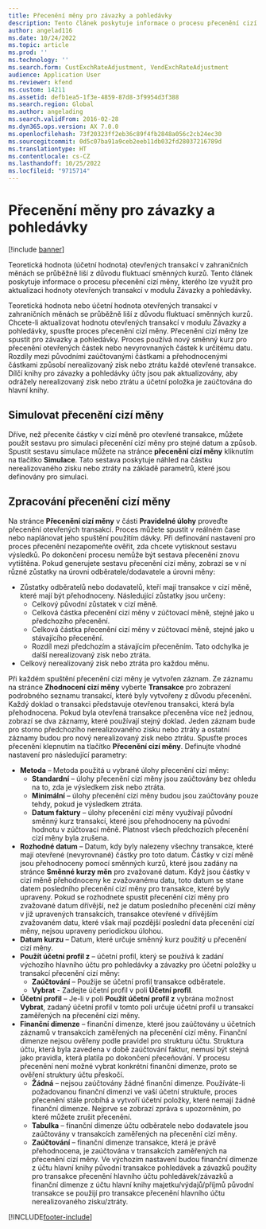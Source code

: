 ```yaml
---
title: Přecenění měny pro závazky a pohledávky
description: Tento článek poskytuje informace o procesu přecenění cizí měny, kterého lze využít pro aktualizaci hodnoty otevřených transakcí v modulu Závazky a pohledávky.
author: angelad116
ms.date: 10/24/2022
ms.topic: article
ms.prod: ''
ms.technology: ''
ms.search.form: CustExchRateAdjustment, VendExchRateAdjustment
audience: Application User
ms.reviewer: kfend
ms.custom: 14211
ms.assetid: defb1ea5-1f3e-4859-87d8-3f9954d3f388
ms.search.region: Global
ms.author: angelading
ms.search.validFrom: 2016-02-28
ms.dyn365.ops.version: AX 7.0.0
ms.openlocfilehash: 73f20323ff2eb36c89f4fb2848a056c2cb24ec30
ms.sourcegitcommit: 0d5c07ba91a9ceb2eeb11db032fd28037216789d
ms.translationtype: HT
ms.contentlocale: cs-CZ
ms.lasthandoff: 10/25/2022
ms.locfileid: "9715714"
---
```

# <a name="currency-revaluation-for-accounts-payable-and-accounts-receivable"></a>Přecenění měny pro závazky a pohledávky

[!include [banner](../includes/banner.md)]

Teoretická hodnota (účetní hodnota) otevřených transakcí v zahraničních měnách se průběžně liší z důvodu fluktuací směnných kurzů. Tento článek poskytuje informace o procesu přecenění cizí měny, kterého lze využít pro aktualizaci hodnoty otevřených transakcí v modulu Závazky a pohledávky. 

Teoretická hodnota nebo účetní hodnota otevřených transakcí v zahraničních měnách se průběžně liší z důvodu fluktuací směnných kurzů. Chcete-li aktualizovat hodnotu otevřených transakcí v modulu Závazky a pohledávky, spusťte proces přecenění cizí měny. Přecenění cizí měny lze spustit pro závazky a pohledávky. Proces používá nový směnný kurz pro přecenění otevřených částek nebo nevyrovnaných částek k určitému datu. Rozdíly mezi původními zaúčtovanými částkami a přehodnocenými částkami způsobí nerealizovaný zisk nebo ztrátu každé otevřené transakce. Dílčí knihy pro závazky a pohledávky účty jsou pak aktualizovány, aby odrážely nerealizovaný zisk nebo ztrátu a účetní položka je zaúčtována do hlavní knihy.

## <a name="simulate-a-foreign-currency-revaluation"></a>Simulovat přecenění cizí měny
Dříve, než přeceníte částky v cizí měně pro otevřené transakce, můžete použít sestavu pro simulaci přecenění cizí měny pro stejné datum a způsob. Spustit sestavu simulace můžete na stránce **přecenění cizí měny** kliknutím na tlačítko **Simulace**. Tato sestava poskytuje náhled na částku nerealizovaného zisku nebo ztráty na základě parametrů, které jsou definovány pro simulaci.

## <a name="process-a-foreign-currency-revaluation"></a>Zpracování přecenění cizí měny
Na stránce **Přecenění cizí měny** v části **Pravidelné úlohy** proveďte přecenění otevřených transakcí. Proces můžete spustit v reálném čase nebo naplánovat jeho spuštění použitím dávky. Při definování nastavení pro proces přecenění nezapomeňte ověřit, zda chcete vytisknout sestavu výsledků. Po dokončení procesu nemůže být sestava přecenění znovu vytištěna. Pokud generujete sestavu přecenění cizí měny, zobrazí se v ní různé zůstatky na úrovni odběratele/dodavatele a úrovni měny:

-   Zůstatky odběratelů nebo dodavatelů, kteří mají transakce v cizí měně, které mají být přehodnoceny. Následující zůstatky jsou určeny:
    -   Celkový původní zůstatek v cizí měně.
    -   Celková částka přecenění cizí měny v zúčtovací měně, stejné jako u předchozího přecenění.
    -   Celková částka přecenění cizí měny v zúčtovací měně, stejné jako u stávajícího přecenění.
    -   Rozdíl mezi předchozím a stávajícím přeceněním. Tato odchylka je další nerealizovaný zisk nebo ztráta.
-   Celkový nerealizovaný zisk nebo ztráta pro každou měnu.

Při každém spuštění přecenění cizí měny je vytvořen záznam. Ze záznamu na stránce **Zhodnocení cizí měny** vyberte **Transakce** pro zobrazení podrobného seznamu transakcí, které byly vytvořeny z důvodu přecenění. Každý doklad o transakci představuje otevřenou transakci, která byla přehodnocena. Pokud byla otevřená transakce přeceněna více než jednou, zobrazí se dva záznamy, které používají stejný doklad. Jeden záznam bude pro storno předchozího nerealizovaného zisku nebo ztráty a ostatní záznamy budou pro nový nerealizovaný zisk nebo ztrátu. Spusťte proces přecenění klepnutím na tlačítko **Přecenění cizí měny**. Definujte vhodné nastavení pro následující parametry:

-   **Metoda** – Metoda použitá u vybrané úlohy přecenění cizí měny:
    -   **Standardní** – úlohy přecenění cizí měny jsou zaúčtovány bez ohledu na to, zda je výsledkem zisk nebo ztráta.
    -   **Minimální** – úlohy přecenění cizí měny budou jsou zaúčtovány pouze tehdy, pokud je výsledkem ztráta.
    -   **Datum faktury** – úlohy přecenění cizí měny využívají původní směnný kurz transakcí, které jsou přehodnoceny na původní hodnotu v zúčtovací měně. Platnost všech předchozích přecenění cizí měny byla zrušena.
-   **Rozhodné datum** – Datum, kdy byly nalezeny všechny transakce, které mají otevřené (nevyrovnané) částky pro toto datum. Částky v cizí měně jsou přehodnoceny pomocí směnných kurzů, které jsou zadány na stránce **Směnné kurzy měn** pro zvažované datum. Když jsou částky v cizí měně přehodnoceny ke zvažovanému datu, toto datum se stane datem posledního přecenění cizí měny pro transakce, které byly upraveny. Pokud se rozhodnete spustit přecenění cizí měny pro zvažované datum dřívější, než je datum posledního přecenění cizí měny v již upravených transakcích, transakce otevřené v dřívějším zvažovaném datu, které však mají pozdější poslední data přecenění cizí měny, nejsou upraveny periodickou úlohou.
-   **Datum kurzu** – Datum, které určuje směnný kurz použitý u přecenění cizí měny.
-   **Použít účetní profil z** – účetní profil, který se používá k zadání výchozího hlavního účtu pro pohledávky a závazky pro účetní položky u transakcí přecenění cizí měny:
    -   **Zaúčtování** – Použije se účetní profil transakce odběratele.
    -   **Vybrat** - Zadejte účetní profil v poli **Účetní profil**.
-   **Účetní profil** – Je-li v poli **Použít účetní profil z** vybrána možnost **Vybrat**, zadaný účetní profil v tomto poli určuje účetní profil u transakcí zaměřených na přecenění cizí měny.
-   **Finanční dimenze** – finanční dimenze, které jsou zaúčtovány u účetních záznamů v transakcích zaměřených na přecenění cizí měny. Finanční dimenze nejsou ověřeny podle pravidel pro strukturu účtu. Struktura účtu, která byla zavedena v době zaúčtování faktur, nemusí být stejná jako pravidla, která platila po dokončení přeceňování. V procesu přecenění není možné vybrat konkrétní finanční dimenze, proto se ověření struktury účtu přeskočí.  
    -   **Žádná** – nejsou zaúčtovány žádné finanční dimenze. Používáte-li požadovanou finanční dimenzi ve vaší účetní struktuře, proces přecenění stále probíhá a vytvoří účetní položky, které nemají žádné finanční dimenze. Nejprve se zobrazí zpráva s upozorněním, po které můžete zrušit přecenění.
    -   **Tabulka** – finanční dimenze účtu odběratele nebo dodavatele jsou zaúčtovány v transakcích zaměřených na přecenění cizí měny.
    -   **Zaúčtování** – finanční dimenze transakce, která je právě přehodnocena, je zaúčtována v transakcích zaměřených na přecenění cizí měny. Ve výchozím nastavení budou finanční dimenze z účtu hlavní knihy původní transakce pohledávek a závazků použity pro transakce přecenění hlavního účtu pohledávek/závazků a finanční dimenze z účtu hlavní knihy majetku/výdajů/příjmů původní transakce se použijí pro transakce přecenění hlavního účtu nerealizovaného zisku/ztráty.






[!INCLUDE[footer-include](../../includes/footer-banner.md)]
